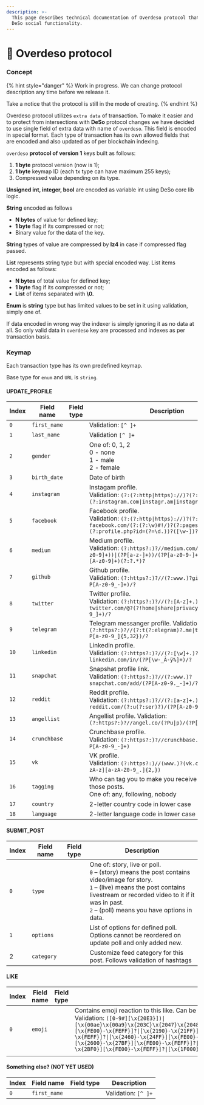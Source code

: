 ```yaml
---
description: >-
  This page describes technical documentation of Overdeso protocol that extends
  DeSo social functionality.
---
```


# 🚀 Overdeso protocol

### Concept

{% hint style="danger" %}
Work in progress. We can change protocol description any time before we release it.&#x20;

Take a notice that the protocol is still in the mode of creating.
{% endhint %}

Overdeso protocol utilizes `extra data` of transaction. To make it easier and to protect from intersections with **DeSo** protocol changes we have decided to use single field of extra data with name of `overdeso`. This field is encoded in special format. Each type of transaction has its own allowed fields that are encoded and also updated as of per blockchain indexing.

`overdeso` **protocol of version 1** keys built as follows:

1. **1 byte** protocol version (now is 1);
2. **1 byte** keymap ID (each tx type can have maximum 255 keys);
3. Compressed value depending on its type.

**Unsigned int, integer, bool** are encoded as variable int using DeSo core lib logic.

**String** encoded as follows

* **N bytes** of value for defined key;
* **1 byte** flag if its compressed or not;
* Binary value for the data of the key.

**String** types of value are compressed by **lz4** in case if compressed flag passed.

**List** represents string type but with special encoded way. List items encoded as follows:

* **N bytes** of total value for defined key;
* **1 byte** flag if its compressed or not;
* **List** of items separated with **\0.**

**Enum** is **string** type but has limited values to be set in it using validation, simply one of.

If data encoded in wrong way the indexer is simply ignoring it as no data at all. So only valid data in `overdeso` key are processed and indexes as per transaction basis.

### Keymap

Each transaction type has its own predefined keymap.

Base type for `enum` and `URL` is `string`.&#x20;

#### UPDATE\_PROFILE

<table><thead><tr><th>Index</th><th>Field name</th><th data-type="select">Field type</th><th>Description</th></tr></thead><tbody><tr><td><code>0</code></td><td><code>first_name</code></td><td></td><td>Validation: <code>[^ ]+</code></td></tr><tr><td><code>1</code></td><td><code>last_name</code></td><td></td><td>Validation <code>[^ ]+</code></td></tr><tr><td><code>2</code></td><td><code>gender</code></td><td></td><td>One of: 0, 1, 2<br>0 - none<br>1 - male<br>2 - female</td></tr><tr><td><code>3</code></td><td><code>birth_date</code></td><td></td><td>Date of birth</td></tr><tr><td><code>4</code></td><td><code>instagram</code></td><td></td><td>Instagam profile.<br>Validation: <code>(?:(?:http|https)://)?(?:www.)?(?:instagram.com|instagr.am|instagr.com)/(\w+)</code></td></tr><tr><td><code>5</code></td><td><code>facebook</code></td><td></td><td>Facebook profile.<br>Validation: <code>(?:(?:http|https)://)?(?:www.)?facebook.com/(?:(?:\w)#!/)?(?:pages/)?(?:[?\w-]/)?(?:profile.php?id=(?=\d.))?([\w-])?</code></td></tr><tr><td><code>6</code></td><td><code>medium</code></td><td></td><td>Medium profile.<br>Validation: <code>(?:https?:)?//medium.com/(?:(?:@(?P[A-z0-9]+))|(?P[a-z-]+))/(?P[a-z0-9-]+)-(?P&#x3C;post_id>[A-z0-9]+)(?:?.*)?</code></td></tr><tr><td><code>7</code></td><td><code>github</code></td><td></td><td>Github profile.<br>Validation: <code>(?:https?:)?//(?:www.)?github.com/(?P[A-z0-9_-]+)/?</code></td></tr><tr><td><code>8</code></td><td><code>twitter</code></td><td></td><td>Twitter profile. <br>Validation: <code>(?:https?:)?//(?:[A-z]+.)?twitter.com/@?(?!home|share|privacy|tos)(?P[A-z0-9_]+)/?</code></td></tr><tr><td><code>9</code></td><td><code>telegram</code></td><td></td><td>Telegram messanger profile. Validation: <code>(?:https?:)?//(?:t(?:elegram)?.me|telegram.org)/(?P[a-z0-9_]{5,32})/?</code></td></tr><tr><td><code>10</code></td><td><code>linkedin</code></td><td></td><td>Linkedin profile.<br>Validation: <code>(?:https?:)?//(?:[\w]+.)?linkedin.com/in/(?P[\w-_À-ÿ%]+)/?</code></td></tr><tr><td><code>11</code></td><td><code>snapchat</code></td><td></td><td>Snapshat profile link.<br>Validation: <code>(?:https?:)?//(?:www.)?snapchat.com/add/(?P[A-z0-9._-]+)/?</code></td></tr><tr><td><code>12</code></td><td><code>reddit</code></td><td></td><td>Reddit profile.<br>Validation: <code>(?:https?:)?//(?:[a-z]+.)?reddit.com/(?:u(?:ser)?)/(?P[A-z0-9-_]*)/?</code></td></tr><tr><td><code>13</code></td><td><code>angellist</code></td><td></td><td>Angellist profile. Validation: <code>(?:https?:)?//angel.co/(?Pu|p)/(?P[A-z0-9_-]+)</code></td></tr><tr><td><code>14</code></td><td><code>crunchbase</code></td><td></td><td>Crunchbase profile.<br>Validation: <code>(?:https?:)?//crunchbase.com/person/(?P[A-z0-9_-]+)</code></td></tr><tr><td><code>15</code></td><td><code>vk</code></td><td></td><td>VK profile.<br>Validation: <code>(?:https?:)//(www.)?(vk.com/)(id\d|[a-zA-z][a-zA-Z0-9_.]{2,})</code></td></tr><tr><td><code>16</code></td><td><code>tagging</code></td><td></td><td>Who can tag you to make you receive notifications of those posts.<br>One of: any, following, nobody</td></tr><tr><td><code>17</code></td><td><code>country</code></td><td></td><td>2-letter country code in lower case</td></tr><tr><td><code>18</code></td><td><code>language</code></td><td></td><td>2-letter language code in lower case</td></tr></tbody></table>

#### SUBMIT\_POST

<table><thead><tr><th>Index</th><th>Field name</th><th data-type="select">Field type</th><th>Description</th></tr></thead><tbody><tr><td><code>0</code></td><td><code>type</code></td><td></td><td>One of: story, live or poll.<br><code>0</code> – (story) means the post contains video/image for story.<br><code>1</code> – (live) means the post contains livestream or recorded video to it if it was in past.<br><code>2</code> – (poll) means you have options in data.</td></tr><tr><td><code>1</code></td><td><code>options</code></td><td></td><td>List of options for defined poll. Options cannot be reordered on update poll and only added new.</td></tr><tr><td>2</td><td><code>category</code></td><td></td><td>Customize feed category for this post. Follows validation of hashtags</td></tr></tbody></table>

#### LIKE

<table><thead><tr><th>Index</th><th>Field name</th><th data-type="select">Field type</th><th>Description</th></tr></thead><tbody><tr><td><code>0</code></td><td><code>emoji</code></td><td></td><td>Contains emoji reaction to this like. Can be used only on like and skipped on unlike.<br>Validation: <code>([0-9#][\x{20E3}])|[\x{00ae}\x{00a9}\x{203C}\x{2047}\x{2048}\x{2049}\x{3030}\x{303D}\x{2139}\x{2122}\x{3297}\x{3299}][\x{FE00}-\x{FEFF}]?|[\x{2190}-\x{21FF}][\x{FE00}-\x{FEFF}]?|[\x{2300}-\x{23FF}][\x{FE00}-\x{FEFF}]?|[\x{2460}-\x{24FF}][\x{FE00}-\x{FEFF}]?|[\x{25A0}-\x{25FF}][\x{FE00}-\x{FEFF}]?|[\x{2600}-\x{27BF}][\x{FE00}-\x{FEFF}]?|[\x{2900}-\x{297F}][\x{FE00}-\x{FEFF}]?|[\x{2B00}-\x{2BF0}][\x{FE00}-\x{FEFF}]?|[\x{1F000}-\x{1F6FF}][\x{FE00}-\x{FEFF}]?</code></td></tr><tr><td></td><td></td><td></td><td></td></tr></tbody></table>

#### Something else?  (NOT YET USED)

<table><thead><tr><th>Index</th><th>Field name</th><th data-type="select">Field type</th><th>Description</th></tr></thead><tbody><tr><td><code>0</code></td><td><code>first_name</code></td><td></td><td>Validation: <code>[^ ]+</code></td></tr></tbody></table>
